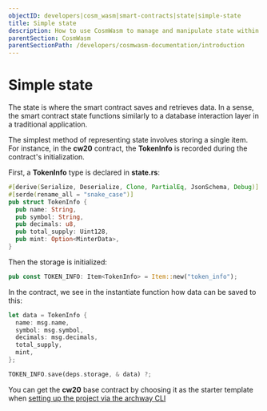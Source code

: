 ```yaml
---
objectID: developers|cosm_wasm|smart-contracts|state|simple-state
title: Simple state
description: How to use CosmWasm to manage and manipulate state within a smart contract
parentSection: CosmWasm
parentSectionPath: /developers/cosmwasm-documentation/introduction
---
```


# Simple state

The state is where the smart contract saves and retrieves data. In a sense, the smart contract state functions similarly to a database interaction layer in a traditional application.

The simplest method of representing state involves storing a single item. For instance, in the **cw20** contract, the **TokenInfo** is recorded during the contract's initialization.

First, a **TokenInfo** type is declared in **state.rs**:

```rust
#[derive(Serialize, Deserialize, Clone, PartialEq, JsonSchema, Debug)]
#[serde(rename_all = "snake_case")]
pub struct TokenInfo {
  pub name: String,
  pub symbol: String,
  pub decimals: u8,
  pub total_supply: Uint128,
  pub mint: Option<MinterData>,
}
```

Then the storage is initialized:

```rust
pub const TOKEN_INFO: Item<TokenInfo> = Item::new("token_info");
```

In the contract, we see in the instantiate function how data can be saved to this:

```rust
let data = TokenInfo {
  name: msg.name,
  symbol: msg.symbol,
  decimals: msg.decimals,
  total_supply,
  mint,
};

TOKEN_INFO.save(deps.storage, & data) ?;
```

You can get the **cw20** base contract by choosing it as the starter template when [setting up the project via the archway CLI](/developers/getting-started/setup)